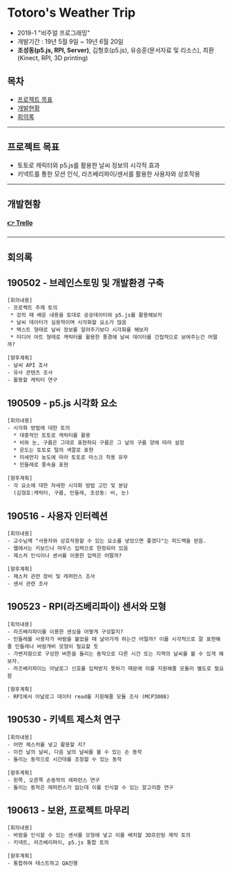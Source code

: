 # Totoro's Weather Trip
- 2019-1 "비주얼 프로그래밍"
- 개발기간 : 19년 5월 9일 ~ 19년 6월 20일
- **조성동(p5.js, RPI, Server)**, 김형호(p5.js), 유승훈(문서자료 및 리소스), 최환(Kinect, RPI, 3D printing)


## 목차
- [프로젝트 목표](#프로젝트-목표)
- [개발현황](#개발현황)
- [회의록](#회의록)

---

## 프로젝트 목표

* 토토로 캐릭터와 p5.js를 활용한 날씨 정보의 시각적 효과
* 키넥트를 통한 모션 인식, 라즈베리파이/센서를 활용한 사용자와 상호작용

---

## 개발현황
#### <a href="https://trello.com/b/iE9JH2v1" target="_blank">👉 Trello</a>

---

## 회의록

## 190502 - 브레인스토밍 및 개발환경 구축
```
[회의내용]
- 프로젝트 주제 토의
 * 강의 때 배운 내용을 토대로 공공데이터와 p5.js를 활용해보자
 * 날씨 데이터가 실용적이며 시각화할 요소가 많음
 * 텍스트 형태로 날씨 정보를 알려주기보다 시각화를 해보자
 * 미디어 아트 형태로 캐릭터를 활용한 풍경에 날씨 데이터를 간접적으로 보여주는건 어떨까?

[향후계획]
- 날씨 API 조사
- 유사 콘텐츠 조사
- 활용할 캐릭터 연구
```

## 190509 - p5.js 시각화 요소
```
[회의내용]
- 시각화 방법에 대한 토의
  * 대중적인 토토로 캐릭터를 활용
  * 비와 눈, 구름은 그대로 표현하되 구름은 그 날의 구름 양에 따라 설정
  * 온도는 토토로 털의 색깔로 표현
  * 미세먼지 농도에 따라 토토로 마스크 착용 유무
  * 민들레로 풍속을 표현

[향후계획]
- 각 요소에 대한 자세한 시각화 방법 고민 및 분담
  (김형호:캐릭터, 구름, 민들레, 조성동: 비, 눈)

```

## 190516 - 사용자 인터렉션
```
[회의내용]
- 교수님께 "사용자와 상호작용할 수 있는 요소를 넣었으면 좋겠다"는 피드백을 받음.
- 웹에서는 키보드나 마우스 입력으로 한정되어 있음
- 제스처 인식이나 센서를 이용한 입력은 어떨까?

[향후계획]
- 제스처 관련 장비 및 레퍼런스 조사
- 센서 관련 조사

```

## 190523 - RPI(라즈베리파이) 센서와 모형
```
[회의내용]
- 라즈베리파이를 이용한 센싱을 어떻게 구성할지?
- 민들레를 사용자가 바람을 불었을 때 날아가게 하는건 어떨까? 이를 시각적으로 잘 표현해줄 민들레나 바람개비 모형이 필요할 듯
- 가변저항으로 구성한 버튼을 돌리는 동작으로 다른 시간 또는 지역의 날씨를 볼 수 있게 해보자.
- 라즈베리파이는 아날로그 신호를 입력받지 못하기 때문에 이를 지원해줄 모듈이 별도로 필요함

[향후계획]
- RPI에서 아날로그 데이터 read를 지원해줄 모듈 조사 (MCP3008)
```

## 190530 - 키넥트 제스처 연구
```
[회의내용]
- 어떤 제스처를 넣고 활용할 지?
- 이전 날의 날씨, 다음 날의 날씨를 볼 수 있는 손 동작
- 돌리는 동작으로 시간대를 조정할 수 있는 동작

[향후계획]
- 왼쪽, 오른쪽 손동작의 레퍼런스 연구
- 돌리는 동작은 레퍼런스가 없는데 이를 인식할 수 있는 알고리즘 연구

```

## 190613 - 보완, 프로젝트 마무리
```
[회의내용]
- 바람을 인식할 수 있는 센서를 모형에 넣고 이를 배치할 3D프린팅 제작 토의
- 키넥트, 라즈베리파이, p5.js 통합 토의

[향후계획]
- 통합하여 테스트하고 QA진행
```
